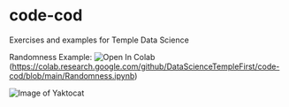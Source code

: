 # code-cod
Exercises and examples for Temple Data Science



Randomness Example:
![Open In Colab](https://colab.research.google.com/assets/colab-badge.svg)(https://colab.research.google.com/github/DataScienceTempleFirst/code-cod/blob/main/Randomness.ipynb)

![Image of Yaktocat](https://octodex.github.com/images/yaktocat.png)
 
